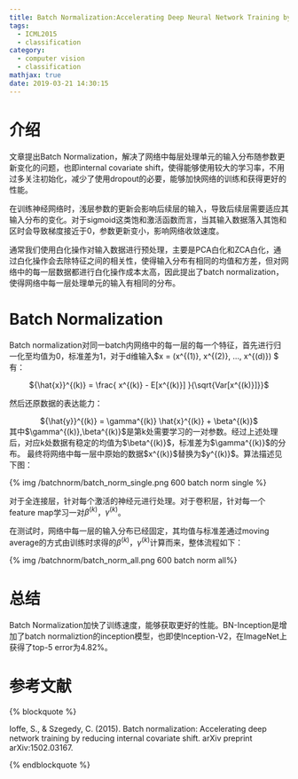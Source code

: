 ```yaml
---
title: Batch Normalization:Accelerating Deep Neural Network Training by Reducing Internal Covariate Shift
tags:
  - ICML2015
  - classification
category:
  - computer vision
  - classification
mathjax: true
date: 2019-03-21 14:30:15
---
```


# 介绍
文章提出Batch Normalization，解决了网络中每层处理单元的输入分布随参数更新变化的问题，也即internal covariate shift，使得能够使用较大的学习率，不用过多关注初始化，减少了使用dropout的必要，能够加快网络的训练和获得更好的性能。

在训练神经网络时，浅层参数的更新会影响后续层的输入，导致后续层需要适应其输入分布的变化。对于sigmoid这类饱和激活函数而言，当其输入数据落入其饱和区时会导致梯度接近于0，参数更新变小，影响网络收敛速度。

通常我们使用白化操作对输入数据进行预处理，主要是PCA白化和ZCA白化，通过白化操作会去除特征之间的相关性，使得输入分布有相同的均值和方差，但对网络中的每一层数据都进行白化操作成本太高，因此提出了batch normalization，使得网络中每一层处理单元的输入有相同的分布。

# Batch Normalization

Batch normalization对同一batch内网络中的每一层的每一个特征，首先进行归一化至均值为0，标准差为1，对于d维输入$x = (x^{(1)}, x^{(2)}, ..., x^{(d)}) $ 有：

<center>
${\hat{x}}^{(k)} = \frac{ x^{(k)} - E[x^{(k)}] }{\sqrt{Var[x^{(k)}]}}$
</center>

然后还原数据的表达能力：

<center>
${\hat{y}}^{(k)} = \gamma^{(k)} \hat{x}^{(k)} + \beta^{(k)}$
</center>
其中$\gamma^{(k)},\beta^{(k)}$是第k处需要学习的一对参数。经过上述处理后，对应k处数据有稳定的均值为$\beta^{(k)}$，标准差为$\gamma^{(k)}$的分布。
最终将网络中每一层中原始的数据$x^{(k)}$替换为$y^{(k)}$。算法描述见下图：

{% img /batchnorm/batch_norm_single.png 600 batch norm single %}

对于全连接层，针对每个激活的神经元进行处理。对于卷积层，针对每一个feature map学习一对$\beta^{(k)}$，$\gamma^{(k)}$。

在测试时，网络中每一层的输入分布已经固定，其均值与标准差通过moving average的方式由训练时求得的$\beta^{(k)}$，$\gamma^{(k)}$计算而来，整体流程如下：

{% img /batchnorm/batch_norm_all.png 600 batch norm all%}

# 总结
Batch Normalization加快了训练速度，能够获取更好的性能。BN-Inception是增加了batch normaliztion的inception模型，也即使Inception-V2，在ImageNet上获得了top-5 error为4.82%。

# 参考文献
{% blockquote %}

Ioffe, S., & Szegedy, C. (2015). Batch normalization: Accelerating deep network training by reducing internal covariate shift. arXiv preprint arXiv:1502.03167.

{% endblockquote %}
